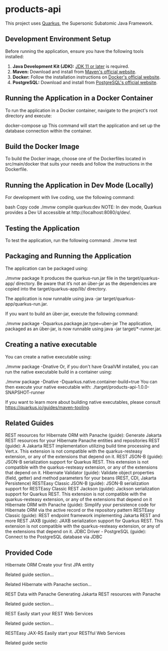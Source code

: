 # products-api

This project uses [Quarkus](https://quarkus.io/), the Supersonic Subatomic Java Framework.

## Development Environment Setup

Before running the application, ensure you have the following tools installed:

1. **Java Development Kit (JDK):** [JDK 11 or later](https://adoptium.net/) is required.
2. **Maven:** Download and install from [Maven's official website](https://maven.apache.org/download.cgi).
3. **Docker:** Follow the installation instructions on [Docker's official website](https://docs.docker.com/get-docker/).
4. **PostgreSQL:** Download and install from [PostgreSQL's official website](https://www.postgresql.org/download/).

## Running the Application in a Docker Container

To run the application in a Docker container, navigate to the project's root directory and execute:


docker-compose up
This command will start the application and set up the database connection within the container.

## Build the Docker Image
To build the Docker image, choose one of the Dockerfiles located in src/main/docker that suits your needs and follow the instructions in the Dockerfile.

## Running the Application in Dev Mode (Locally)
For development with live coding, use the following command:

bash
Copy code
./mvnw compile quarkus:dev
NOTE: In dev mode, Quarkus provides a Dev UI accessible at http://localhost:8080/q/dev/.

## Testing the Application
To test the application, run the following command:
./mvnw test

## Packaging and Running the Application
The application can be packaged using:

./mvnw package
It produces the quarkus-run.jar file in the target/quarkus-app/ directory. Be aware that it’s not an über-jar as the dependencies are copied into the target/quarkus-app/lib/ directory.

The application is now runnable using java -jar target/quarkus-app/quarkus-run.jar.

If you want to build an über-jar, execute the following command:

./mvnw package -Dquarkus.package.jar.type=uber-jar
The application, packaged as an über-jar, is now runnable using java -jar target/*-runner.jar.


## Creating a native executable
You can create a native executable using:

./mvnw package -Dnative
Or, if you don't have GraalVM installed, you can run the native executable build in a container using:

./mvnw package -Dnative -Dquarkus.native.container-build=true
You can then execute your native executable with: ./target/products-api-1.0.0-SNAPSHOT-runner

If you want to learn more about building native executables, please consult https://quarkus.io/guides/maven-tooling.


## Related Guides

REST resources for Hibernate ORM with Panache (guide): Generate Jakarta REST resources for your Hibernate Panache entities and repositories
REST (guide): A Jakarta REST implementation utilizing build time processing and Vert.x. This extension is not compatible with the quarkus-resteasy extension, or any of the extensions that depend on it.
REST JSON-B (guide): JSON-B serialization support for Quarkus REST. This extension is not compatible with the quarkus-resteasy extension, or any of the extensions that depend on it.
Hibernate Validator (guide): Validate object properties (field, getter) and method parameters for your beans (REST, CDI, Jakarta Persistence)
RESTEasy Classic JSON-B (guide): JSON-B serialization support for RESTEasy Classic
REST Jackson (guide): Jackson serialization support for Quarkus REST. This extension is not compatible with the quarkus-resteasy extension, or any of the extensions that depend on it
Hibernate ORM with Panache (guide): Simplify your persistence code for Hibernate ORM via the active record or the repository pattern
RESTEasy Classic (guide): REST endpoint framework implementing Jakarta REST and more
REST JAXB (guide): JAXB serialization support for Quarkus REST. This extension is not compatible with the quarkus-resteasy extension, or any of the extensions that depend on it.
JDBC Driver - PostgreSQL (guide): Connect to the PostgreSQL database via JDBC

## Provided Code
Hibernate ORM
Create your first JPA entity

Related guide section...

Related Hibernate with Panache section...

REST Data with Panache
Generating Jakarta REST resources with Panache

Related guide section...

REST
Easily start your REST Web Services

Related guide section...

RESTEasy JAX-RS
Easily start your RESTful Web Services

Related guide sectio




